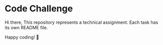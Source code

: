 # Code Challenge

Hi there,
This repository represents a technical assignment.
Each task has its own README file.

Happy coding! 🚀
